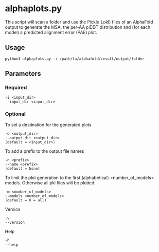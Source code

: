 # alphaplots.py
This script will scan a folder and use the Pickle (.pkl) files of an AlphaFold output to generate the MSA, the per-AA plDDT distribution and (for each model) a predicted alignment error (PAE) plot.

## Usage
```
python3 alphaplots.py -i /path/to/alphafold/result/output/folder
```
## Parameters
### Required
```
-i <input_dir>
--input_dir <input_dir>
```
### Optional
To set a destination for the generated plots
```
-o <output_dir>
--output_dir <output_dir>
(default = <input_dir>)
```
To add a prefix to the output file names
```
-n <prefix>
--name <prefix>
(default = None)
```
To limit the plot generation to the first (alphabetical) <number_of_models> models. Otherwise all pkl files will be plotted.
```
-m <number_of_models>
--models <number_of_models>
(default = 0 = all)
```
Version
```
-v
--version
```
Help
```
-h
--help
```
